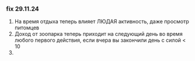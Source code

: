 ### fix 29.11.24
1. На время отдыха теперь влияет ЛЮДАЯ активность, даже просмотр питомцев
2. Доход от зоопарка теперь приходит на следующий день во время любого первого действия, если вчера вы закончили день с силой < 10
3. 